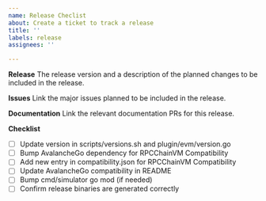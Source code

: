 ```yaml
---
name: Release Checlist
about: Create a ticket to track a release
title: ''
labels: release
assignees: ''

---
```


**Release**
The release version and a description of the planned changes to be included in the release.

**Issues**
Link the major issues planned to be included in the release.

**Documentation**
Link the relevant documentation PRs for this release.

**Checklist**
- [ ] Update version in scripts/versions.sh and plugin/evm/version.go
- [ ] Bump AvalancheGo dependency for RPCChainVM Compatibility
- [ ] Add new entry in compatibility.json for RPCChainVM Compatibility
- [ ] Update AvalancheGo compatibility in README
- [ ] Bump cmd/simulator go mod (if needed)
- [ ] Confirm release binaries are generated correctly
